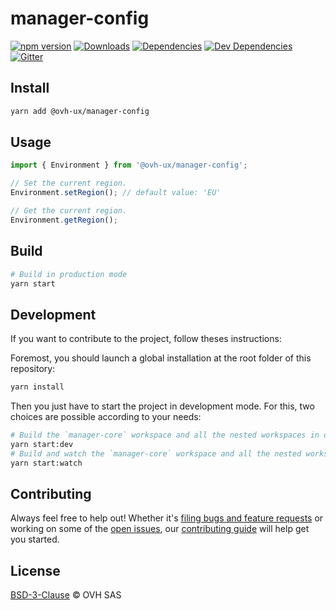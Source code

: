 # manager-config

[![npm version](https://badgen.net/npm/v/@ovh-ux/manager-config)](https://www.npmjs.com/package/@ovh-ux/manager-config) [![Downloads](https://badgen.net/npm/dt/@ovh-ux/manager-config)](https://npmjs.com/package/@ovh-ux/manager-config) [![Dependencies](https://badgen.net/david/dep/ovh-ux/manager/packages/manager/modules/config)](https://npmjs.com/package/@ovh-ux/manager-config?activeTab=dependencies) [![Dev Dependencies](https://badgen.net/david/dev/ovh-ux/manager/packages/manager/modules/config)](https://npmjs.com/package/@ovh-ux/manager-config?activeTab=dependencies) [![Gitter](https://badgen.net/badge/gitter/ovh-ux/blue?icon=gitter)](https://gitter.im/ovh/ux)

## Install

```sh
yarn add @ovh-ux/manager-config
```

## Usage

```js
import { Environment } from '@ovh-ux/manager-config';

// Set the current region.
Environment.setRegion(); // default value: 'EU'

// Get the current region.
Environment.getRegion();
```

## Build

```sh
# Build in production mode
yarn start
```

## Development

If you want to contribute to the project, follow theses instructions:

Foremost, you should launch a global installation at the root folder of this repository:

```sh
yarn install
```

Then you just have to start the project in development mode. For this, two choices are possible according to your needs:

```sh
# Build the `manager-core` workspace and all the nested workspaces in development mode and watch only `manager-core` workspace
yarn start:dev
# Build and watch the `manager-core` workspace and all the nested workspaces in development mode
yarn start:watch
```

## Contributing

Always feel free to help out! Whether it's [filing bugs and feature requests](https://github.com/ovh/manager/issues/new) or working on some of the [open issues](https://github.com/ovh/manager/issues), our [contributing guide](https://github.com/ovh/manager/blob/master/CONTRIBUTING.md) will help get you started.

## License

[BSD-3-Clause](LICENSE) © OVH SAS
